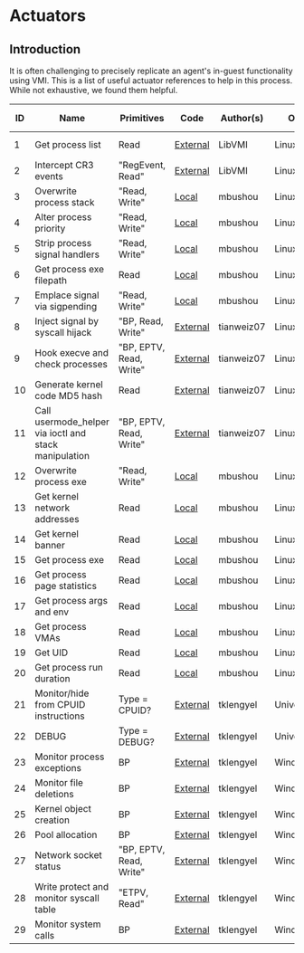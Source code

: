 Actuators
=======

Introduction
-------
It is often challenging to precisely replicate an agent's in-guest functionality using VMI.
This is a list of useful actuator references to help in this process.
While not exhaustive, we found them helpful.


| ID | Name                                                  | Primitives              | Code                                                                                      | Author(s)  | OS        | Language    | License | Last Modified | Date Added |
|----|-------------------------------------------------------|-------------------------|-------------------------------------------------------------------------------------------|------------|-----------|-------------|---------|---------------|------------| 
| 1  | Get process list                                      | Read                    | [External](https://github.com/libvmi/libvmi/tree/master/examples)                         | LibVMI     | Linux     | "C, Python" | GPLv3   | 03/14/18      | 03/14/18   | 
| 2  | Intercept CR3 events                                  | "RegEvent, Read"        | [External](https://github.com/libvmi/libvmi/tree/master/examples)                         | LibVMI     | Linux     | C           | GPLv3   | 03/14/18      | 03/14/18   | 
| 3  | Overwrite process stack                               | "Read, Write"           | [Local](https://github.com/mbushou/hyperagents/blob/master/actuators/3.py)                | mbushou    | Linux     | Python      | GPLv3   | 03/14/18      | 03/14/18   | 
| 4  | Alter process priority                                | "Read, Write"           | [Local](https://github.com/mbushou/hyperagents/blob/master/actuators/4.py)                            | mbushou    | Linux     | Python      | GPLv3   | 03/14/18      | 03/14/18   | 
| 5  | Strip process signal handlers                         | "Read, Write"           | [Local](https://github.com/mbushou/hyperagents/blob/master/actuators/5.py)                            | mbushou    | Linux     | Python      | GPLv3   | 03/14/18      | 03/14/18   | 
| 6  | Get process exe filepath                              | Read                    | [Local](https://github.com/mbushou/hyperagents/blob/master/actuators/6.py)                            | mbushou    | Linux     | Python      | GPLv3   | 03/14/18      | 03/14/18   | 
| 7  | Emplace signal via sigpending                         | "Read, Write"           | [Local](https://github.com/mbushou/hyperagents/blob/master/actuators/7.py)                            | mbushou    | Linux     | Python      | GPLv3   | 03/14/18      | 03/14/18   | 
| 8  | Inject signal by syscall hijack                       | "BP, Read, Write"       | [External](https://github.com/tianweiz07/Cloud_Integrity/blob/master/src/process-kill.c)  | tianweiz07 | Linux     | C           | None    | 03/14/18      | 03/14/18   | 
| 9  | Hook execve and check processes                       | "BP, EPTV, Read, Write" | [External](https://github.com/tianweiz07/Cloud_Integrity/blob/master/src/process-block.c) | tianweiz07 | Linux     | C           | None    | 03/14/18      | 03/14/18   | 
| 10 | Generate kernel code MD5 hash                         | Read                    | [External](https://github.com/tianweiz07/Cloud_Integrity/blob/master/src/kernel-check.c)  | tianweiz07 | Linux     | C           | None    | 03/14/18      | 03/14/18   | 
| 11 | Call usermode_helper via ioctl and stack manipulation | "BP, EPTV, Read, Write" | [External](https://github.com/tianweiz07/Cloud_Integrity/blob/master/src/api_invoke.c)    | tianweiz07 | Linux     | C           | None    | 03/14/18      | 03/14/18   | 
| 12 | Overwrite process exe                                 | "Read, Write"           | [Local](https://github.com/mbushou/hyperagents/blob/master/actuators/12.py)                           | mbushou    | Linux     | C           | GPLv3   | 03/14/18      | 03/14/18   | 
| 13 | Get kernel network addresses                          | Read                    | [Local](https://github.com/mbushou/hyperagents/blob/master/actuators/13.c)                            | mbushou    | Linux     | C           | GPLv3   | 03/14/18      | 03/14/18   | 
| 14 | Get kernel banner                                     | Read                    | [Local](https://github.com/mbushou/hyperagents/blob/master/actuators/14.c)                            | mbushou    | Linux     | C           | GPLv3   | 03/14/18      | 03/14/18   | 
| 15 | Get process exe                                       | Read                    | [Local](https://github.com/mbushou/hyperagents/blob/master/actuators/15.c)                            | mbushou    | Linux     | C           | GPLv3   | 03/14/18      | 03/14/18   | 
| 16 | Get process page statistics                           | Read                    | [Local](https://github.com/mbushou/hyperagents/blob/master/actuators/16.py)                           | mbushou    | Linux     | Python      | GPLv3   | 03/14/18      | 03/14/18   | 
| 17 | Get process args and env                              | Read                    | [Local](https://github.com/mbushou/hyperagents/blob/master/actuators/17.py)                           | mbushou    | Linux     | Python      | GPLv3   | 03/14/18      | 03/14/18   | 
| 18 | Get process VMAs                                      | Read                    | [Local](https://github.com/mbushou/hyperagents/blob/master/actuators/18.py)                           | mbushou    | Linux     | Python      | GPLv3   | 03/14/18      | 03/14/18   | 
| 19 | Get UID                                               | Read                    | [Local](https://github.com/mbushou/hyperagents/blob/master/actuators/19.py)                           | mbushou    | Linux     | Python      | GPLv3   | 03/14/18      | 03/14/18   | 
| 20 | Get process run duration                              | Read                    | [Local](https://github.com/mbushou/hyperagents/blob/master/actuators/20.py)                           | mbushou    | Linux     | Python      | GPLv3   | 03/14/18      | 03/14/18   | 
| 21 | Monitor/hide from CPUID instructions                  | Type = CPUID?           | [External](https://github.com/tklengyel/drakvuf/tree/master/src/plugins/cpuidmon)         | tklengyel  | Universal | C++         | GPLv2   | 03/14/18      | 03/14/18   | 
| 22 | DEBUG                                                 | Type = DEBUG?           | [External](https://github.com/tklengyel/drakvuf/tree/master/src/plugins/debugmon)         | tklengyel  | Universal | C++         | GPLv2   | 03/14/18      | 03/14/18   | 
| 23 | Monitor process exceptions                            | BP                      | [External](https://github.com/tklengyel/drakvuf/tree/master/src/plugins/exmon)            | tklengyel  | Windows   | C++         | GPLv2   | 03/14/18      | 03/14/18   | 
| 24 | Monitor file deletions                                | BP                      | [External](https://github.com/tklengyel/drakvuf/tree/master/src/plugins/filedelete)       | tklengyel  | Windows   | C++         | GPLv2   | 03/14/18      | 03/14/18   | 
| 25 | Kernel object creation                                | BP                      | [External](https://github.com/tklengyel/drakvuf/tree/master/src/plugins/objmon)           | tklengyel  | Windows   | C++         | GPLv2   | 03/14/18      | 03/14/18   | 
| 26 | Pool allocation                                       | BP                      | [External](https://github.com/tklengyel/drakvuf/tree/master/src/plugins/poolmon)          | tklengyel  | Windows   | C++         | GPLv2   | 03/14/18      | 03/14/18   | 
| 27 | Network socket status                                 | "BP, EPTV, Read, Write" | [External](https://github.com/tklengyel/drakvuf/tree/master/src/plugins/socketmon)        | tklengyel  | Windows   | C++         | GPLv2   | 03/14/18      | 03/14/18   | 
| 28 | Write protect and monitor syscall table               | "ETPV, Read"            | [External](https://github.com/tklengyel/drakvuf/tree/master/src/plugins/ssdtmon)          | tklengyel  | Windows   | C++         | GPLv2   | 03/14/18      | 03/14/18   | 
| 29 | Monitor system calls                                  | BP                      | [External](https://github.com/tklengyel/drakvuf/tree/master/src/plugins/syscalls)         | tklengyel  | Windows   | C++         | GPLv2   | 03/14/18      | 03/14/18   | 
